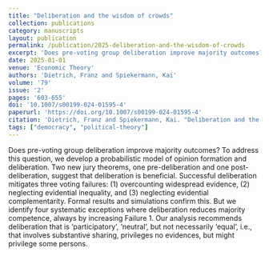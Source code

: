 ```yaml
---
title: "Deliberation and the wisdom of crowds"
collection: publications
category: manuscripts
layout: publication
permalink: /publication/2025-deliberation-and-the-wisdom-of-crowds
excerpt: 'Does pre-voting group deliberation improve majority outcomes? To address this question, we develop a probabilistic model of opinion formation and deliberation. Two new jury theorems, one pre-deliberat...'
date: 2025-01-01
venue: 'Economic Theory'
authors: 'Dietrich, Franz and Spiekermann, Kai'
volume: '79'
issue: '2'
pages: '603-655'
doi: '10.1007/s00199-024-01595-4'
paperurl: 'https://doi.org/10.1007/s00199-024-01595-4'
citation: 'Dietrich, Franz and Spiekermann, Kai. "Deliberation and the wisdom of crowds." <em>Economic Theory</em> 79, no. 2 (2025): 603-655.'
tags: ["democracy", "political-theory"]
---
```


Does pre-voting group deliberation improve majority outcomes? To address this question, we develop a probabilistic model of opinion formation and deliberation. Two new jury theorems, one pre-deliberation and one post-deliberation, suggest that deliberation is beneficial. Successful deliberation mitigates three voting failures: (1) overcounting widespread evidence, (2) neglecting evidential inequality, and (3) neglecting evidential complementarity. Formal results and simulations confirm this. But we identify four systematic exceptions where deliberation reduces majority competence, always by increasing Failure 1. Our analysis recommends deliberation that is ‘participatory’, ‘neutral’, but not necessarily ‘equal’, i.e., that involves substantive sharing, privileges no evidences, but might privilege some persons.